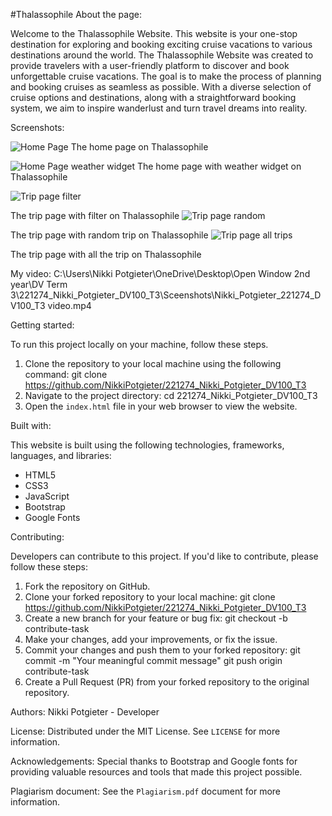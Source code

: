 #Thalassophile
About the page:

Welcome to the Thalassophile Website. This website is your one-stop destination for exploring and booking exciting cruise vacations to various destinations around the world. The Thalassophile Website was created to provide travelers with a user-friendly platform to discover and book unforgettable cruise vacations. The goal is to make the process of planning and booking cruises as seamless as possible. With a diverse selection of cruise options and destinations, along with a straightforward booking system, we aim to inspire wanderlust and turn travel dreams into reality.

Screenshots:

![Home Page](<Home page.png>)
The home page on Thalassophile

![Home Page weather widget](<Home page weather.png>)
The home page with weather widget on Thalassophile

![Trip page filter](https://github.com/NikkiPotgieter/221274_Nikki_Potgieter_DV100_T3/assets/125267113/5bcbf633-74a2-4774-be3b-1f542e18ae89)

The trip page with filter on Thalassophile
![Trip page random](https://github.com/NikkiPotgieter/221274_Nikki_Potgieter_DV100_T3/assets/125267113/2c7e2117-4287-4e2f-a1ad-4f0976566782)

The trip page with random trip on Thalassophile
![Trip page all trips](https://github.com/NikkiPotgieter/221274_Nikki_Potgieter_DV100_T3/assets/125267113/eea0f73b-a6c9-4904-82dc-3aedaf8c5476)

The trip page with all the trip on Thalassophile

My video:
C:\Users\Nikki Potgieter\OneDrive\Desktop\Open Window 2nd year\DV Term 3\221274_Nikki_Potgieter_DV100_T3\Sceenshots\Nikki_Potgieter_221274_DV100_T3 video.mp4


Getting started:

To run this project locally on your machine, follow these steps.

1. Clone the repository to your local machine using the following command:
git clone https://github.com/NikkiPotgieter/221274_Nikki_Potgieter_DV100_T3
1. Navigate to the project directory:
cd 221274_Nikki_Potgieter_DV100_T3
1. Open the `index.html` file in your web browser to view the website.

Built with:

This website is built using the following technologies, frameworks, languages, and libraries:

- HTML5
- CSS3
- JavaScript
- Bootstrap
- Google Fonts

Contributing:

Developers can contribute to this project. If you'd like to contribute, please follow these steps:

1. Fork the repository on GitHub.
1. Clone your forked repository to your local machine: git clone https://github.com/NikkiPotgieter/221274_Nikki_Potgieter_DV100_T3 
1. Create a new branch for your feature or bug fix: git checkout -b contribute-task
1. Make your changes, add your improvements, or fix the issue.
1. Commit your changes and push them to your forked repository: git commit -m "Your meaningful commit message"
git push origin contribute-task
1. Create a Pull Request (PR) from your forked repository to the original repository.

Authors:
Nikki Potgieter - Developer

License:
Distributed under the MIT License. See `LICENSE` for more information.

Acknowledgements:
Special thanks to Bootstrap and Google fonts for providing valuable resources and tools that made this project possible.

Plagiarism document:
See the `Plagiarism.pdf` document for more information.
